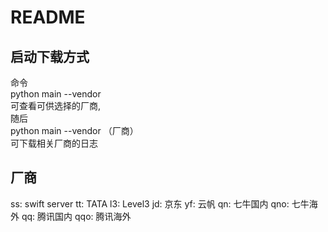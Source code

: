 README
======
启动下载方式
----------
命令 <br>
                python main --vendor
<br>可查看可供选择的厂商, <br>
随后<br> 
                python main --vendor （厂商） 
<br>可下载相关厂商的日志

厂商
---------
ss: swift server
tt: TATA
l3: Level3
jd: 京东
yf: 云帆
qn: 七牛国内
qno: 七牛海外
qq: 腾讯国内
qqo: 腾讯海外


